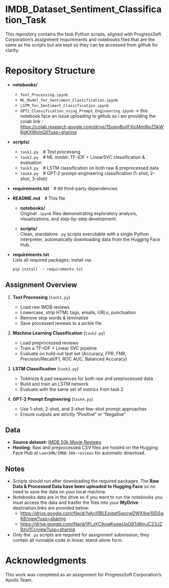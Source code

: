 # IMDB_Dataset_Sentiment_Classification_Task
This repository contains the task Python scripts, aligned with ProgressSoft Corporation’s assignment requirements and notebooks files that are the same as the scripts but are kept so they can be accessed from github for clarity.

# Repository Structure

- **notebooks/**
  - `Text_Processing.ipynb`
  - `ML_Model_for_Sentiment_Classification.ipynb`
  - `LSTM_for_Sentiment_Classification.ipynb`
  - `GPT2_Classification_using_Prompt_Engineering.ipynb` -> this notebook face an issue uploading to github so i am providing the colab link : https://colab.research.google.com/drive/1SumvBoliFXicMm9lqZSkWKgKXWoInQII?usp=sharing

- **scripts/**
  - `task1.py`  # Text processing  
  - `task2.py`  # ML model: TF–IDF + LinearSVC classification & evaluation  
  - `task3.py`  # LSTM classification on both raw & preprocessed data  
  - `task4.py`  # GPT-2 prompt-engineering classification (1-shot, 2-shot, 3-shot)

- **requirements.txt**  # All third-party dependencies

- **README.md**  # This file  


  - **notebooks/**  
  Original `.ipynb` files demonstrating exploratory analysis, visualizations, and step-by-step development.

  - **scripts/**  
  Clean, standalone `.py` scripts executable with a single Python interpreter, automatically downloading data from the Hugging Face Hub.

- **requirements.txt**  
  Lists all required packages; install via:
  ```bash
  pip install -r requirements.txt


## Assignment Overview

1. **Text Processing** (`task1.py`)

   * Load raw IMDB reviews
   * Lowercase, strip HTML tags, emails, URLs, punctuation
   * Remove stop words & lemmatize
   * Save processed reviews to a pickle file

2. **Machine Learning Classification** (`task2.py`)

   * Load preprocessed reviews
   * Train a TF–IDF + Linear SVC pipeline
   * Evaluate on hold-out test set (Accuracy, FPR, FNR, Precision/Recall/F1, ROC AUC, Balanced Accuracy)

3. **LSTM Classification** (`task3.py`)

   * Tokenize & pad sequences for both raw and preprocessed data
   * Build and train an LSTM network
   * Evaluate with the same set of metrics from task 2

4. **GPT-2 Prompt Engineering** (`task4.py`)

   * Use 1-shot, 2-shot, and 3-shot few-shot prompt approaches
   * Ensure outputs are strictly “Positive” or “Negative”

## Data

* **Source dataset:**
  [IMDB 50k Movie Reviews](https://www.kaggle.com/datasets/lakshmi25npathi/imdb-dataset-of-50k-movie-reviews)
* **Hosting:**
  Raw and preprocessed CSV files are hosted on the Hugging Face Hub at `LeenSMN/IMDB-50k-reviews` for automatic download.

## Notes
* Scripts should run after downloading the required packages .The **Raw Data & Processed Data have been uploaded to Hugging Face** so no need to save the data on your local machine.
* Notebooks data are in the drive so if you want to run the notebooks you must access the data and trasfer the files into your **MyDrive** destination.links are provided below:
    - https://drive.google.com/file/d/1vAcjI1BLEzjdqfSwcrwDWXIkw10DSgK6/view?usp=sharing
    - https://drive.google.com/file/d/1PLoYC8owKyqwUpO9Td9mJC23JZ9zU1Cr/view?usp=sharing
* Only the `.py` scripts are required for assignment submission; they contain all runnable code in linear, stand-alone form.

# Acknowledgments

This work was completed as an assignment for ProgressSoft Corporation’s Apollo Team. 


